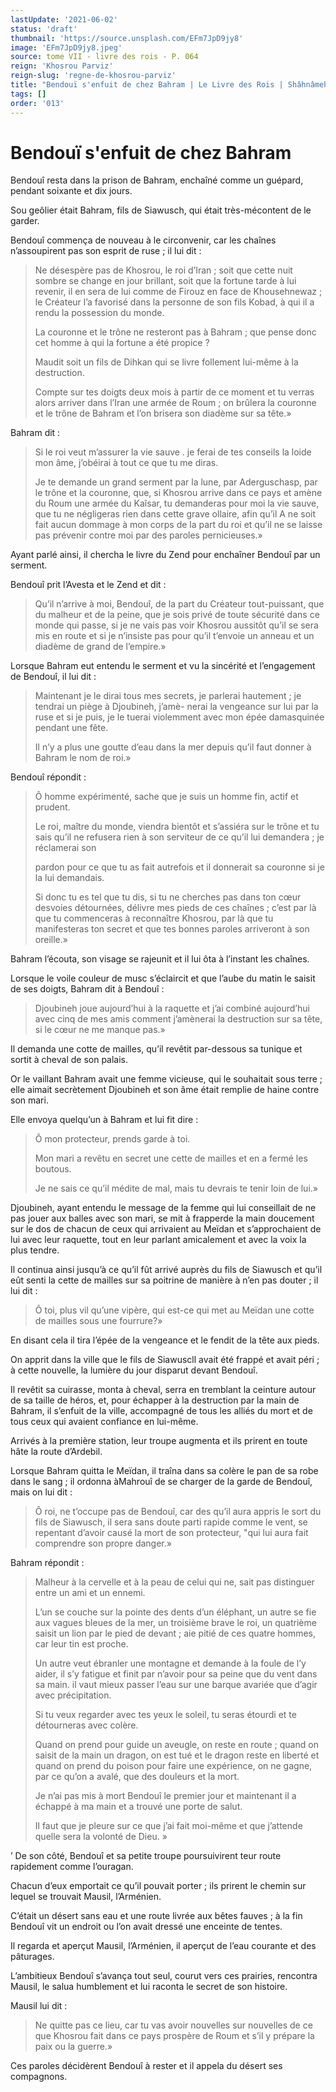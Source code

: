 ```yaml
---
lastUpdate: '2021-06-02'
status: 'draft'
thumbnail: 'https://source.unsplash.com/EFm7JpD9jy8'
image: 'EFm7JpD9jy8.jpeg'
source: tome VII - livre des rois - P. 064
reign: 'Khosrou Parviz'
reign-slug: 'regne-de-khosrou-parviz'
title: "Bendouï s'enfuit de chez Bahram | Le Livre des Rois | Shâhnâmeh"
tags: []
order: '013'
---
```


# Bendouï s'enfuit de chez Bahram

Bendouî resta dans la prison de Bahram, enchaîné comme un guépard, pendant soixante et dix jours.

Sou geôlier était Bahram, fils de Siawusch, qui était très-mécontent de le garder.

Bendouî commença de nouveau à le circonvenir, car les chaînes n’assoupirent pas son esprit de ruse ; il lui dit :

> Ne désespère pas de Khosrou, le roi d’Iran ; soit que cette nuit sombre se change en jour brillant, soit que la fortune tarde à lui revenir, il en sera de lui comme de Firouz en face de Khousehnewaz ; le Créateur l’a favorisé dans la personne de son fils Kobad, à qui il a rendu la possession du monde.
>
> La couronne et le trône ne resteront pas à Bahram ; que pense donc cet homme à qui la fortune a été propice ?
>
> Maudit soit un fils de Dihkan qui se livre follement lui-même à la destruction.
>
> Compte sur tes doigts deux mois à partir de ce moment et tu verras alors arriver dans l’Iran une armée de Roum ; on brûlera la couronne et le trône de Bahram et l’on brisera son diadème sur sa tête.»

Bahram dit :

> Si le roi veut m’assurer la vie sauve . je ferai de tes conseils la loide mon âme, j’obéirai à tout ce que tu me diras.
>
> Je te demande un grand serment par la lune, par Aderguschasp, par le trône et la couronne, que, si Khosrou arrive dans ce pays et amène du Roum une armée du Kaîsar, tu demanderas pour moi la vie sauve, que tu ne négligeras rien dans cette grave ollaire, afin qu’il A ne soit fait aucun dommage à mon corps de la part du roi et qu’il ne se laisse pas prévenir contre moi par des paroles pernicieuses.»

Ayant parlé ainsi, il chercha le livre du Zend pour enchaîner Bendouî
par un serment.

Bendouî prit l’Avesta et le Zend et dit :

> Qu’il n’arrive à moi, Bendouî, de la part du Créateur tout-puissant, que du malheur et de la peine, que je sois privé de toute sécurité dans ce monde qui passe, si je ne vais pas voir Khosrou aussitôt qu’il se sera mis en route et si je n’insiste pas pour qu’il t’envoie un anneau et un diadème de grand de l’empire.»

Lorsque Bahram eut entendu le serment et vu la sincérité et l’engagement de Bendouî, il lui dit :

> Maintenant je le dirai tous mes secrets, je parlerai hautement ; je tendrai un piège à Djoubineh, j’amè-
nerai la vengeance sur lui par la ruse et si je puis, je le tuerai violemment avec mon épée damasquinée pendant une fête.
>
> Il n’y a plus une goutte d’eau dans la mer depuis qu’il faut donner à Bahram le nom de roi.»

Bendouî répondit :

> Ô homme expérimenté, sache que je suis un homme fin, actif et prudent.
>
> Le roi, maître du monde, viendra bientôt et s’assiéra sur le trône et tu sais qu’il ne refusera rien à son serviteur de ce qu’il lui demandera ; je réclamerai son
>
> pardon pour ce que tu as fait autrefois et il donnerait sa couronne si je la lui demandais.
>
> Si donc tu es tel que tu dis, si tu ne cherches pas dans ton cœur desvoies détournées, délivre mes pieds de ces chaînes ; c’est par là que tu commenceras à reconnaître Khosrou, par là que tu manifesteras ton secret et que tes bonnes paroles arriveront à son oreille.»

Bahram l’écouta, son visage se rajeunit et il lui ôta à l’instant les chaînes.

Lorsque le voile couleur de musc s’éclaircit et que l’aube du matin le saisit de ses doigts, Bahram dit à Bendouî :

> Djoubineh joue aujourd’hui à la raquette et j’ai combiné aujourd’hui avec cinq de mes amis comment j’amènerai la destruction sur sa tête, si le cœur ne me manque pas.»

Il demanda une cotte de mailles, qu’il revêtit par-dessous sa tunique et sortit à cheval de son palais.

Or le vaillant Bahram avait une femme vicieuse, qui le souhaitait sous terre ; elle aimait secrètement Djoubineh et son âme était remplie de haine contre son mari.

Elle envoya quelqu’un à Bahram et lui fit dire :

> Ô mon protecteur, prends garde à toi.
>
> Mon mari a revêtu en secret une cette de mailles et en a fermé les boutous.
>
> Je ne sais ce qu’il médite de mal, mais tu devrais te tenir loin de lui.»

Djoubineh, ayant entendu le message de la femme qui lui conseillait de ne pas jouer aux balles avec son mari, se mit à frapperde la main doucement sur le dos de chacun de ceux qui arrivaient au Meïdan et s’approchaient de lui avec leur raquette, tout en leur parlant amicalement et avec la voix la plus tendre.

Il continua ainsi jusqu’à ce qu’il fût arrivé auprès du fils de Siawusch et qu’il eût senti la cette de mailles sur sa poitrine de manière à n’en pas douter ; il lui dit :

> Ô toi, plus vil qu’une vipère, qui est-ce qui met au Meïdan une cotte de mailles sous une fourrure?»

En disant cela il tira l’épée de la vengeance et le fendit de la tête aux pieds.

On apprit dans la ville que le fils de Siawuscll avait été frappé et avait péri ; à cette nouvelle, la lumière du jour disparut devant Bendouî.

Il revêtit sa cuirasse, monta à cheval, serra en tremblant la ceinture autour de sa taille de héros, et, pour échapper à la destruction par la main de Bahram, il s’enfuit de la ville, accompagné de tous les alliés du mort et de tous ceux qui avaient confiance en lui-même.

Arrivés à la première station, leur troupe augmenta et ils prirent en toute hâte la route d’Ardebil.

Lorsque Bahram quitta le Meïdan, il traîna dans sa colère le pan de sa robe dans le sang ; il ordonna àMahrouî de se charger de la garde de Bendouî, mais on lui dit :

> Ô roi, ne t’occupe pas de Bendouî, car des qu’il aura appris le sort du fils de Siawusch, il sera sans doute parti rapide comme le vent, se repentant d’avoir causé la mort de son protecteur,
"qui lui aura fait comprendre son propre danger.»

Bahram répondit :

> Malheur à la cervelle et à la peau de celui qui ne, sait pas distinguer entre un ami et un ennemi.
>
> L’un se couche sur la pointe des dents d’un éléphant, un autre se fie aux vagues bleues de la mer, un troisième brave le roi, un quatrième saisit un lion par le pied de devant ; aie pitié de ces quatre hommes, car leur tin est proche.
>
> Un autre veut ébranler une montagne et demande à la foule de l’y aider, il s’y fatigue et finit par n’avoir pour sa peine que du vent dans sa main. il vaut mieux passer l’eau sur une barque avariée que d’agir avec précipitation.
>
> Si tu veux regarder avec tes yeux le soleil, tu seras étourdi et te détourneras avec colère.
>
> Quand on prend pour guide un aveugle, on reste en route ; quand on saisit de la main un dragon, on est tué et le dragon reste en liberté et quand on prend du poison pour faire une expérience, on ne gagne, par ce qu’on a avalé, que des douleurs et la mort.
>
> Je n’ai pas mis à mort Bendouî le premier jour et maintenant il a échappé à ma main et a trouvé une porte de salut.
>
> Il faut que je pleure sur ce que j’ai fait moi-même et que j’attende quelle sera la volonté de Dieu. »

’
De son côté, Bendouî et sa petite troupe poursuivirent teur route rapidement comme l’ouragan.

Chacun d’eux emportait ce qu’il pouvait porter ; ils prirent le chemin sur lequel se trouvait Mausil, l’Arménien.

C’était un désert sans eau et une route livrée aux bêtes fauves ; à la fin Bendouî vit un endroit ou l’on avait dressé une enceinte de tentes.

Il regarda et aperçut Mausil, l’Arménien, il aperçut de l’eau courante et des pâturages.

L’ambitieux Bendouî
s’avança tout seul, courut vers ces prairies, rencontra Mausil, le salua humblement et lui raconta le secret de son histoire.

Mausil lui dit :

> Ne quitte pas ce lieu, car tu vas avoir nouvelles sur nouvelles de ce que Khosrou fait dans ce pays prospère de Roum et s’il y prépare la paix ou la guerre.»

Ces paroles décidèrent Bendouî à rester et il appela du désert ses compagnons.
